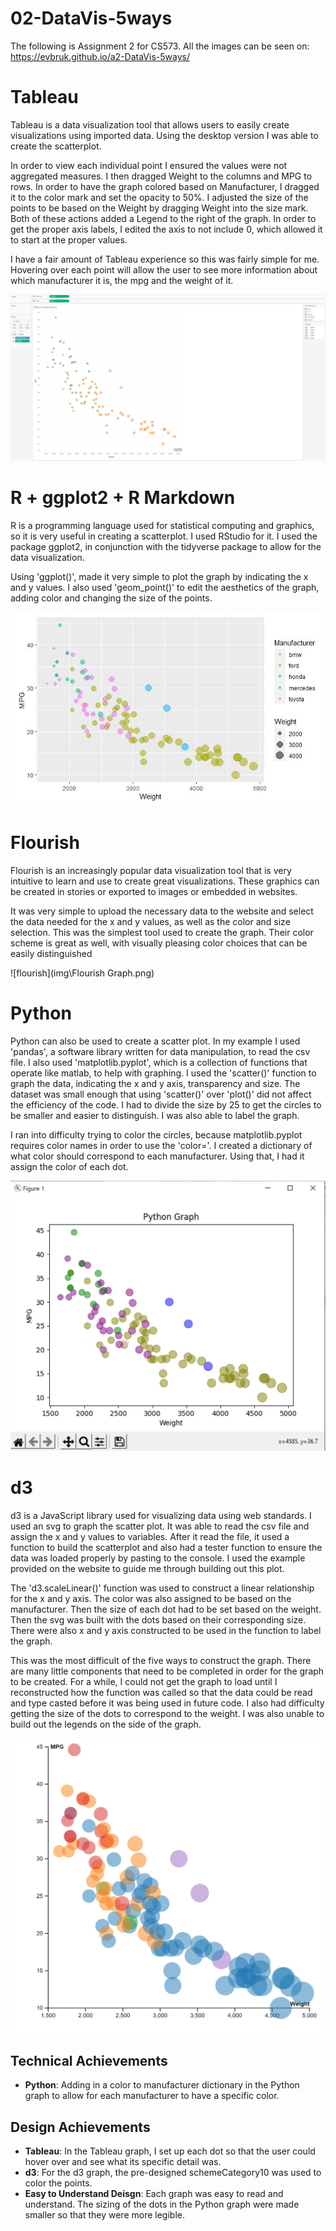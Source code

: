 # 02-DataVis-5ways
The following is Assignment 2 for CS573. All the images can be seen on: https://evbruk.github.io/a2-DataVis-5ways/

# Tableau
Tableau is a data visualization tool that allows users to easily create visualizations using imported data. Using the desktop version I was able to create the scatterplot.

In order to view each individual point I ensured the values were not aggregated measures. I then dragged Weight to the columns and MPG to rows. In order to have the graph colored based on Manufacturer, I dragged it to the color mark and set the opacity to 50%. I adjusted the size of the points to be based on the Weight by dragging Weight into the size mark. Both of these actions added a Legend to the right of the graph. In order to get the proper axis labels, I edited the axis to not include 0, which allowed it to start at the proper values. 

I have a fair amount of Tableau experience so this was fairly simple for me. Hovering over each point will allow the user to see more information about which manufacturer it is, the mpg and the weight of it. 


![tableau](img\TableauGraph.JPG)

# R + ggplot2 + R Markdown

R is a programming language used for statistical computing and graphics, so it is very useful in creating a scatterplot. I used RStudio for it. I used the package ggplot2, in conjunction with the tidyverse package to allow for the data visualization. 

Using 'ggplot()', made it very simple to plot the graph by indicating the x and y values. I also used 'geom_point()' to edit the aesthetics of the graph, adding color and changing the size of the points. 


![ggplot2](img\RGraph.JPG)

# Flourish
Flourish is an increasingly popular data visualization tool that is very intuitive to learn and use to create great visualizations. These graphics can be created in stories or exported to images or embedded in websites. 

It was very simple to upload the necessary data to the website and select the data needed for the x and y values, as well as the color and size selection. This was the simplest tool used to create the graph. Their color scheme is great as well, with visually pleasing color choices that can be easily distinguished


![flourish](img\Flourish Graph.png)

# Python
Python can also be used to create a scatter plot. In my example I used 'pandas', a software library written for data manipulation, to read the csv file. I also used 'matplotlib.pyplot', which is a collection of functions that operate like matlab, to help with graphing. I used the 'scatter()' function to graph the data, indicating the x and y axis, transparency and size. The dataset was small enough that using 'scatter()' over 'plot()' did not affect the efficiency of the code. I had to divide the size by 25 to get the circles to be smaller and easier to distinguish. I was also able to label the graph. 

I ran into difficulty trying to color the circles, because matplotlib.pyplot requires color names in order to use the 'color='. I created a dictionary of what color should correspond to each manufacturer. Using that, I had it assign the color of each dot. 

![Python](img\PythonGraph.JPG)

# d3
d3 is a JavaScript library used for visualizing data using web standards. I used an svg to graph the scatter plot. It was able to read the csv file and assign the x and y values to variables. After it read the file, it used a function to build the scatterplot and also had a tester function to ensure the data was loaded properly by pasting to the console. I used the example provided on the website to guide me through building out this plot.

The 'd3.scaleLinear()' function was used to construct a linear relationship for the x and y axis. The color was also assigned to be based on the manufacturer. Then the size of each dot had to be set based on the weight. Then the svg was built with the dots based on their corresponding size. There were also x and y axis constructed to be used in the function to label the graph. 

This was the most difficult of the five ways to construct the graph. There are many little components that need to be completed in order for the graph to be created. For a while, I could not get the graph to load until I reconstructed how the function was called so that the data could be read and type casted before it was being used in future code. I also had difficulty getting the size of the dots to correspond to the weight. I was also unable to build out the legends on the side of the graph. 


![d3](img\d3Graph.JPG)


## Technical Achievements
- **Python**: Adding in a color to manufacturer dictionary in the Python graph to allow for each manufacturer to have a specific color.

## Design Achievements
- **Tableau**: In the Tableau graph, I set up each dot so that the user could hover over and see what its specific detail was. 
- **d3**: For the d3 graph, the pre-designed schemeCategory10 was used to color the points.
- **Easy to Understand Deisgn**: Each graph was easy to read and understand. The sizing of the dots in the Python graph were made smaller so that they were more legible. 

